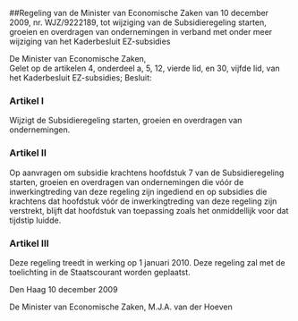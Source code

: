 <meta http-equiv='Content-Type' content='text/html; charset=utf-8' />

##Regeling van de Minister van Economische Zaken van 10 december 2009, nr. WJZ/9222189, tot wijziging van de Subsidieregeling starten, groeien en overdragen van ondernemingen in verband met onder meer wijziging van het Kaderbesluit EZ-subsidies

De Minister van Economische Zaken,  
Gelet op de artikelen 4, onderdeel a, 5, 12, vierde lid, en 30, vijfde lid, van het Kaderbesluit EZ-subsidies;
Besluit:    

### Artikel  I  

Wijzigt de Subsidieregeling starten, groeien en overdragen van ondernemingen. 

### Artikel  II  

Op aanvragen om subsidie krachtens hoofdstuk 7 van de Subsidieregeling starten, groeien en overdragen van ondernemingen die vóór de inwerkingtreding van deze regeling zijn ingediend en op subsidies die krachtens dat hoofdstuk vóór de inwerkingtreding van deze regeling zijn verstrekt, blijft dat hoofdstuk van toepassing zoals het onmiddellijk voor dat tijdstip luidde. 

### Artikel  III  

Deze regeling treedt in werking op 1 januari 2010. 
Deze regeling zal met de toelichting in de Staatscourant worden geplaatst.   

Den Haag 
10 december 2009   

De 
Minister van Economische Zaken, 
M.J.A. van der Hoeven     
